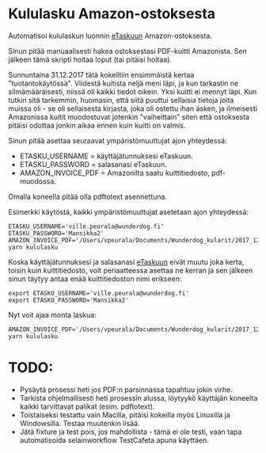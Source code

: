 # Kululasku Amazon-ostoksesta

Automatisoi kululaskun luonnin [eTaskuun](https://etasku.fi/) Amazon-ostoksesta.

Sinun pitää manuaalisesti hakea ostoksestasi PDF-kuitti Amazonista. Sen jälkeen tämä skripti hoitaa loput (tai pitäisi hoitaa).

Sunnuntaina 31.12.2017 tätä kokeiltiin ensimmäistä kertaa "tuotantokäytössä". Viidestä kuitista neljä meni läpi, ja kun tarkastin ne silmämääräisesti, niissä oli kaikki tiedot oikein. Yksi kuitti ei mennyt läpi. Kun tutkin sitä tarkemmin, huomasin, että siitä puuttui sellaisia tietoja joita muissa oli - se oli sellaisesta kirjasta, joka oli ostettu ihan äsken, ja ilmeisesti Amazonissa kuitit muodostuvat jotenkin "vaiheittain" siten että ostoksesta pitäisi odottaa jonkin aikaa ennen kuin kuitti on valmis.

Sinun pitää asettaa seuraavat ympäristömuuttujat ajon yhteydessä:
* ETASKU_USERNAME = käyttäjätunnuksesi eTaskuun.
* ETASKU_PASSWORD = salasanasi eTaskuun.
* AMAZON_INVOICE_PDF = Amazonilta saatu kuittitiedosto, pdf-muodossa.

Omalla koneella pitää olla pdftotext asennettuna.

Esimerkki käytöstä, kaikki ympäristömuuttujat asetetaan ajon yhteydessä:

    ETASKU_USERNAME='ville.peurala@wunderdog.fi' ETASKU_PASSWORD='Mansikka2' AMAZON_INVOICE_PDF='/Users/vpeurala/Documents/Wunderdog_kularit/2017_12_30/Autotools.pdf' yarn kululasku

Koska käyttäjätunnuksesi ja salasanasi [eTaskuun](https://etasku.fi/) eivät muutu joka kerta, toisin kuin kuittitiedosto, voit
periaatteessa asettaa ne kerran ja sen jälkeen sinun täytyy antaa enää kuittitiedoston nimi erikseen:

    export ETASKU_USERNAME='ville.peurala@wunderdog.fi'
    export ETASKU_PASSWORD='Mansikka2'

Nyt voit ajaa monta laskua:

    AMAZON_INVOICE_PDF='/Users/vpeurala/Documents/Wunderdog_kularit/2017_12_30/Autotools.pdf' yarn kululasku

TODO:
=====
* Pysäytä prosessi heti jos PDF:n parsinnassa tapahtuu jokin virhe.
* Tarkista ohjelmallisesti heti prosessin alussa, löytyykö käyttäjän koneelta kaikki tarvittavat palikat (esim. pdftotext).
* Toistaiseksi testattu vain Macilla, pitäisi kokeilla myös Linuxilla ja Windowsilla. Testaa muutenkin lisää.
* Jätä fixture ja test pois, jos mahdollista - tämä ei ole testi, vaan tapa automatisoida selainworkflow TestCafeta apuna käyttäen.

